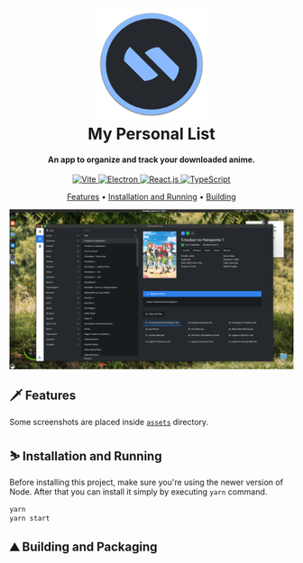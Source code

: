 <h1 align="center">
	<a href="https://github.com/SnekNOTSnake">
		<img src="https://github.com/SnekNOTSnake/my-personal-list/blob/main/assets/icon.png?raw=true" alt="Markdownify" width="200">
	</a>
	<br>
  	My Personal List
  </br>
</h1>

<h4 align="center">An app to organize and track your downloaded anime.</h4>

<p align="center">
  <a href="https://vitejs.dev/">
    <img src="https://img.shields.io/badge/Renderer-Vite-informational?style=flat&logo=vite&logoColor=white&color=25292d" alt="Vite">
  </a>
  <a href="https://electronjs.org/">
  <img src="https://img.shields.io/badge/Framework-Electron-informational?style=flat&logo=electron&logoColor=white&color=25292d" alt="Electron">
 </a>
  <a href="https://reactjs.org/">
    <img src="https://img.shields.io/badge/Library-React-informational?style=flat&logo=react&logoColor=white&color=25292d" alt="React.js">
  </a>
  <a href="https://typescriptlang.org/">
    <img src="https://img.shields.io/badge/Language-TypeScript-informational?style=flat&logo=typescript&logoColor=white&color=25292d" alt="TypeScript">
  </a>
</p>

<p align="center">
  <a href="#features">Features</a> •
  <a href="#installation-and-running">Installation and Running</a> •
  <a href="#building">Building</a>
</p>

![Explore](https://github.com/SnekNOTSnake/my-personal-list/blob/main/assets/screenshots/explore.png?raw=true)

## 🗡️ Features

Some screenshots are placed inside [`assets`](https://github.com/SnekNOTSnake/bulletproof-architecture/blob/main/assets) directory.

## ⛷️ Installation and Running

Before installing this project, make sure you're using the newer version of Node. After that you can install it simply by executing `yarn` command.

```bash
yarn
yarn start
```

## ⛰️ Building and Packaging
